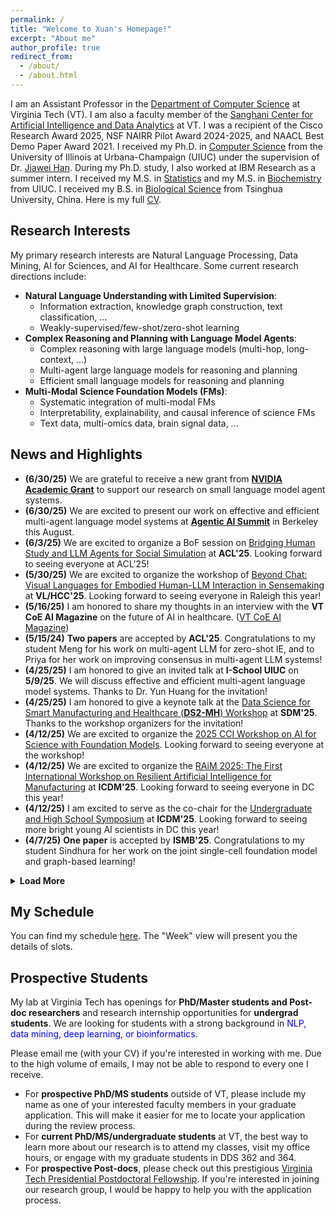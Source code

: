 ```yaml
---
permalink: /
title: "Welcome to Xuan's Homepage!"
excerpt: "About me"
author_profile: true
redirect_from: 
  - /about/
  - /about.html
---
```


I am an Assistant Professor in the [Department of Computer Science](https://cs.vt.edu/) at Virginia Tech (VT). I am also a faculty member of the [Sanghani Center for Artificial Intelligence and Data Analytics](https://sanghani.cs.vt.edu/) at VT. I was a recipient of the Cisco Research Award 2025, NSF NAIRR Pilot Award 2024-2025, and NAACL Best Demo Paper Award 2021. I received my Ph.D. in [Computer Science](http://www.cs.uiuc.edu/) from the University of Illinois at Urbana-Champaign (UIUC) under the supervision of Dr. [Jiawei Han](http://hanj.cs.illinois.edu/). During my Ph.D. study, I also worked at IBM Research as a summer intern. I received my M.S. in [Statistics](https://stat.illinois.edu/) and my M.S. in [Biochemistry](https://mcb.illinois.edu/departments/biochemistry/) from UIUC. I received my B.S. in [Biological Science](https://life.tsinghua.edu.cn/) from Tsinghua University, China. Here is my full [CV](https://drive.google.com/file/d/1bg0LmchHziBMgvhKw2NGE-p_Bg4ufyQH/view?usp=sharing).


## Research Interests
My primary research interests are Natural Language Processing, Data Mining, AI for Sciences, and AI for Healthcare. Some current research directions include:

- **Natural Language Understanding with Limited Supervision**:
  - Information extraction, knowledge graph construction, text classification, ...
  - Weakly-supervised/few-shot/zero-shot learning
- **Complex Reasoning and Planning with Language Model Agents**:
  - Complex reasoning with large language models (multi-hop, long-context, ...)
  - Multi-agent large language models for reasoning and planning
  - Efficient small language models for reasoning and planning
- **Multi-Modal Science Foundation Models (FMs)**:
  - Systematic integration of multi-modal FMs
  - Interpretability, explainability, and causal inference of science FMs
  - Text data, multi-omics data, brain signal data, ...

## News and Highlights
- **(6/30/25)** We are grateful to receive a new grant from **[NVIDIA Academic Grant](https://www.nvidia.com/en-us/industries/higher-education-research/academic-grant-program/)** to support our research on small language model agent systems.
- **(6/30/25)** We are excited to present our work on effective and efficient multi-agent language model systems at **[Agentic AI Summit](https://rdi.berkeley.edu/events/agentic-ai-summit)** in Berkeley this August.
- **(6/3/25)** We are excited to organize a BoF session on [Bridging Human Study and LLM Agents for Social Simulation]() at **ACL'25**. Looking forward to seeing everyone at ACL'25!
- **(5/30/25)** We are excited to organize the workshop of [Beyond Chat: Visual Languages for Embodied Human-LLM Interaction in Sensemaking](https://human-ai-sensemaking.github.io/) at **VL/HCC'25**. Looking forward to seeing everyone in Raleigh this year!
- **(5/16/25)** I am honored to share my thoughts in an interview with the **VT CoE AI Magazine** on the future of AI in healthcare. ([VT CoE AI Magazine](https://eng.vt.edu/magazine/stories/spring-2025/the-future-of-ai.html))
- **(5/15/24)** **Two papers** are accepted by **ACL'25**. Congratulations to my student Meng for his work on multi-agent LLM for zero-shot IE, and to Priya for her work on improving consensus in multi-agent LLM systems!
- **(4/25/25)** I am honored to give an invited talk at **I-School UIUC** on **5/9/25**. We will discuss effective and efficient multi-agent language model systems. Thanks to Dr. Yun Huang for the invitation! 
- **(4/25/25)** I am honored to give a keynote talk at the [Data Science for Smart Manufacturing and Healthcare (**DS2-MH**) Workshop](https://ds2mh.github.io/dssmh25/) at **SDM'25**. Thanks to the workshop organizers for the invitation!
- **(4/12/25)** We are excited to organize the [2025 CCI Workshop on AI for Science with Foundation Models](https://xuanwang91.github.io/2025-cci-workshop/). Looking forward to seeing everyone at the workshop!
- **(4/12/25)** We are excited to organize the [RAiM 2025: The First International Workshop on Resilient Artificial Intelligence for Manufacturing](https://xuanwang91.github.io/2025-ICDM-RAiM/) at **ICDM'25**. Looking forward to seeing everyone in DC this year!
- **(4/12/25)** I am excited to serve as the co-chair for the [Undergraduate and High School Symposium](https://2025-icdm-ughs.github.io/) at **ICDM'25**. Looking forward to seeing more bright young AI scientists in DC this year!
- **(4/7/25)** **One paper** is accepted by **ISMB'25**. Congratulations to my student Sindhura for her work on the joint single-cell foundation model and graph-based learning!

<details>
<summary><b>Load More</b></summary>
<ul style="PADDING-LEFT: 12px">
  <li><b>(12/19/24)</b> We are grateful to receive a new grant from <b>Cisco Research</b> to support our research on complex reasoning and planing with large language models.</li>
  <li><b>(10/29/24)</b> We are excited to present our <b>tutorial</b> of <a href="https://xuanwang91.github.io/2025-02-25-aaai25-tutorial">"AI for Science in the Era of Large Language Models"</a> at <b>AAAI'25</b>. Looking forward to seeing everyone in Philadelphia!</li>
  <li><b>(10/26/24)</b> <b>One paper</b> is accepted by <b>IEEE-BigData'24</b>. Congratulations to my student Hanwen for his work on EEG-to-text translation with multi-view Transformer!</li>
  <li><b>(10/2/24)</b> We are grateful to receive yet another award from <b>NSF NAIRR Pilot</b> to support our research on network-regulated large language models for multi-omics data analysis.</li>
  <li><b>(9/20/24)</b> We are excited to present our <b>tutorial</b> of <a href="https://xuanwang91.github.io/2024-11-12-emnlp24-tutorial">"AI for Science in the Era of Large Language Models"</a> at <b>EMNLP'24</b>. Looking forward to seeing everyone in Miami!</li>
  <li><b>(9/20/24)</b> <b>One paper</b> is accepted by <b>EMNLP'24</b>. Congratulations to my student Meng for his work on better multi-agent collaboration for LLM-based clinical triage!</li>
  <li><b>(9/9/24)</b> Congratulations to my student Daniel for receiving the <b>Davenport Leadership Scholarship</b> from CS@VT!</li>
  <li><b>(7/22/24)</b> We are grateful to receive a new grant from the <b>Amazon + VT Center for Efficient and Robust ML</b> to support our research on long-context reasoning with large language models. (<a href="https://news.vt.edu/articles/2024/10/amazon-virginia-tech-initiative-announces-two-student-fellowship.html?utm_source=cmpgn_news&utm_medium=email&utm_campaign=vtUnirelNewsDailyCMP_Oct2324-fs%20">VT News</a>)</li>
  <li><b>(6/28/24)</b> We are grateful to receive a new grant from the <b>Commonwealth Cyber Initiative (CCI)</b> to support our research on EHR digital twin generation with large language models.</li>
  <li> <b>(6/16/24)</b> <b>Three papers</b> are accepted by <b>ICML'24 AI4Science</b>. Congratulations to my students, Meng whose paper was accepted as a spotlight, and Hanwen and Sindhura whose papers were accepted as posters!</li>
  <li> <b>(5/21/24)</b> We are excited and grateful to receive an award from <b>NSF NAIRR Pilot</b> to support our research on complex reasoning in large language models. (<a href="https://news.vt.edu/articles/2024/06/three-virginia-tech-faculty-receive-nairr-pilot-awards-for-proje.html">VT News</a>)</li>
  <li> <b>(5/17/24)</b> <b>One paper</b> is accepted by <b>ACL'24</b> and <b>one paper</b> is accepted by <b>KDD'24</b>. Congratulations to all the authors!</li>
  <li> <b>(3/26/24)</b> Check out our new <b>survey paper</b> on <a href="https://arxiv.org/abs/2403.15673">LLMs for diverse biomedical data</a>! We explored three critical categories of biomedical data: 1) textual data (biomedical literature and health records), 2) biological sequences (DNA/RNA/protein sequences and multi-omics sequencing data), and 3) brain signals (time-series EEG data).</li>
  <li> <b>(3/3/24)</b> We are grateful to receive a new grant from the <b>Virginia Tech Brain Tech One Health Initiative</b> to support our research on open-vocabulary brain-to-text translation with large language models.</li>
  <li> <b>(1/18/24)</b> We are grateful to receive a new grant from the <b>Children's National Hospital + Virginia Tech Initiative</b> to support our research on weakly-supervised clinical variable extraction with large language models. (<a href="https://news.vt.edu/articles/2024/08/research-fralinbiomed-fbri-0816.html">VT News</a>)</li>
  <li> <b>(10/10/23)</b> We are grateful to receive a new grant from the <b>Virginia Tech Institute for Critical Technology and Applied Science (ICTAS)</b> to support our research on multi-omics encoding with LLMs for disease progression prediction.</li>
  <li> <b>(10/7/23)</b> <b>Three papers</b> are accepted by <b>EMNLP'23</b>. Congratulations to all the authors!</li>
  <li><b>(9/6/23)</b> We are grateful to receive a new grant from the <b>Amazon + VT Center for Efficient and Robust ML</b> to support our research on fact-checking in LLMs. (<a href="https://news.vt.edu/articles/2023/09/amazon-virginia-tech-initiative-announces-support-for-two-amazon.html">VT News</a>)</li>
  <li><b>(6/7/23)</b> We are grateful to receive a new grant from the Center for Health Behaviors Research at <b>Fralin Biomedical Research Institute</b> to support our research on AI-guided behavioral health modifier prediction for fetal growth disorder detection.</li>
  <li><b>(5/11/23)</b> We are grateful to receive a new grant from the <b>Commonwealth Cyber Initiative (CCI)</b> to support our research on trustworthy multimodal machine learning in healthcare. (<a href="https://news.vt.edu/articles/2023/06/research-programs-help-researchers-flex-harder--leap-higher.html">VT News</a>)</li>
  <li><b>(5/1/23)</b> <b>Two papers</b> are accepted by <b>ACL'23</b>. Congratulations to all the authors!</li>  
  <li><b>(1/1/23)</b> I started a new journey as an Assistant Professor in <b>CS@VT</b>.</li>
</ul>
</details>


## My Schedule

You can find my schedule [here](https://outlook.office365.com/owa/calendar/7a9db64927ad4b31ac057a71aa1a21f4@vt.edu/36019279cd6b4fb78bef49139b5b4e834236640486942120667/calendar.html). The "Week" view will present you the details of slots.
 

## Prospective Students
My lab at Virginia Tech has openings for **PhD/Master students and Post-doc researchers** and research internship opportunities for **undergrad students**. We are looking for students with a strong background in <span style="color:blue">NLP, data mining, deep learning, or bioinformatics</span>.

Please email me (with your CV) if you're interested in working with me. Due to the high volume of emails, I may not be able to respond to every one I receive. 
- For **prospective PhD/MS students** outside of VT, please include my name as one of your interested faculty members in your graduate application. This will make it easier for me to locate your application during the review process.
- For **current PhD/MS/undergraduate students** at VT, the best way to learn more about our research is to attend my classes, visit my office hours, or engage with my graduate students in DDS 362 and 364.
- For **prospective Post-docs**, please check out this prestigious [Virginia Tech Presidential Postdoctoral Fellowship](https://www.research.vt.edu/about/postdoctoral-associates/virginia-tech-presidential-postdoctoral-fellowships.html). If you're interested in joining our research group, I would be happy to help you with the application process.
